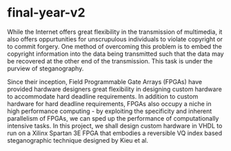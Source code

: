 # final-year-v2

While the Internet offers great flexibility in the transmission of multimedia, it also offers oppurtunities for unscrupulous individuals to violate copyright or to commit forgery. One method of overcoming this problem is to embed the copyright information into the data being transmitted such that the data may be recovered at the other end of the transmission. This task is under the purview of steganography.

Since their inception, Field Programmable Gate Arrays (FPGAs) have provided hardware designers great flexibility in designing custom hardware to accommodate hard deadline requirements. In addition to custom hardware for hard deadline requirements, FPGAs also occupy a niche in high performance computing - by exploiting the specificity and inherent parallelism of FPGAs, we can sped up the performance of computationally intensive tasks. In this project, we shall design custom hardware in VHDL to run on a Xilinx Spartan 3E FPGA that embodies a reversible VQ index based steganographic technique designed by Kieu et al.
